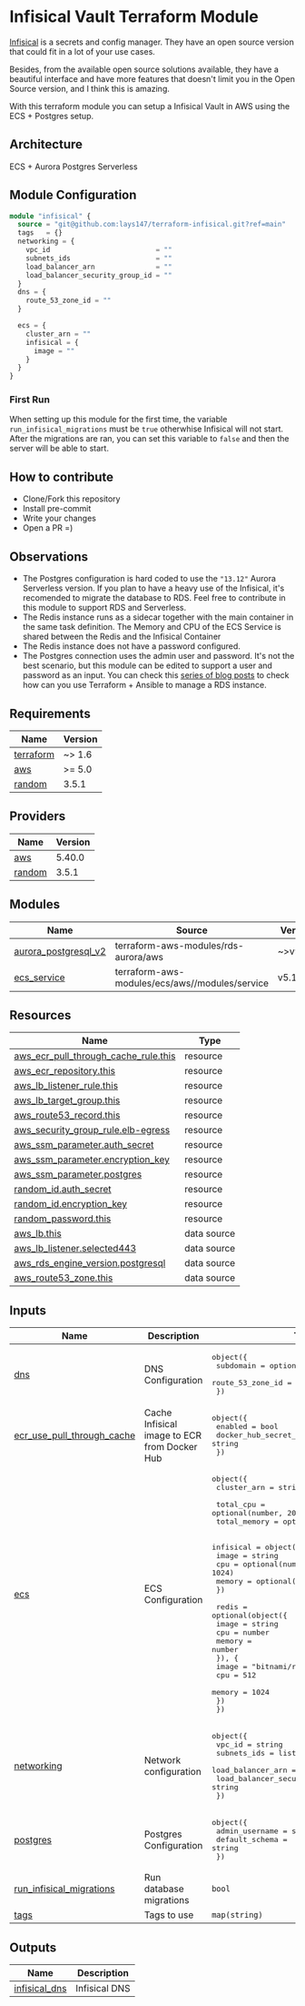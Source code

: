 # Infisical Vault Terraform Module

[Infisical](https://infisical.com/) is a secrets and config manager. They have an open source version that could fit in a 
lot of your use cases.

Besides, from the available open source solutions available, they have a beautiful interface and have more features that doesn't limit you in the Open Source version, and I think this is amazing.

With this terraform module you can setup a Infisical Vault in AWS using the ECS + Postgres setup.

## Architecture

ECS + Aurora Postgres Serverless

## Module Configuration

```tf
module "infisical" {
  source = "git@github.com:lays147/terraform-infisical.git?ref=main"
  tags   = {}
  networking = {
    vpc_id                          = ""
    subnets_ids                     = ""
    load_balancer_arn               = ""
    load_balancer_security_group_id = ""
  }
  dns = {
    route_53_zone_id = ""
  }

  ecs = {
    cluster_arn = ""
    infisical = {
      image = ""
    }
  }
}
```

### First Run 
When setting up this module for the first time, the variable `run_infisical_migrations` must be `true` otherwhise Infisical will not start. After the migrations are ran, you can set this variable to `false` and then the server will be able to start.

## How to contribute

- Clone/Fork this repository
- Install pre-commit
- Write your changes
- Open a PR =) 

## Observations

- The Postgres configuration is hard coded to use the `"13.12"` Aurora Serverless version. If you plan to have a heavy use of the Infisical, it's recomended to migrate the database to RDS. Feel free to contribute in this module to support RDS and Serverless.
- The Redis instance runs as a sidecar together with the main container in the same task definition. The Memory and CPU of the ECS Service is shared between the Redis and the Infisical Container
- The Redis instance does not have a password configured.
- The Postgres connection uses the admin user and password. It's not the best scenario, but this module can be edited to support a user and password as an input. You can check this [series of blog posts](https://lays147.substack.com/p/manage-your-rds-instance-like-a-hero) to check how can you use Terraform + Ansible to manage a RDS instance.

<!-- BEGINNING OF PRE-COMMIT-TERRAFORM DOCS HOOK -->
## Requirements

| Name | Version |
|------|---------|
| <a name="requirement_terraform"></a> [terraform](#requirement\_terraform) | ~> 1.6 |
| <a name="requirement_aws"></a> [aws](#requirement\_aws) | >= 5.0 |
| <a name="requirement_random"></a> [random](#requirement\_random) | 3.5.1 |

## Providers

| Name | Version |
|------|---------|
| <a name="provider_aws"></a> [aws](#provider\_aws) | 5.40.0 |
| <a name="provider_random"></a> [random](#provider\_random) | 3.5.1 |

## Modules

| Name | Source | Version |
|------|--------|---------|
| <a name="module_aurora_postgresql_v2"></a> [aurora\_postgresql\_v2](#module\_aurora\_postgresql\_v2) | terraform-aws-modules/rds-aurora/aws | ~>v9.2.1 |
| <a name="module_ecs_service"></a> [ecs\_service](#module\_ecs\_service) | terraform-aws-modules/ecs/aws//modules/service | v5.10.0 |

## Resources

| Name | Type |
|------|------|
| [aws_ecr_pull_through_cache_rule.this](https://registry.terraform.io/providers/hashicorp/aws/latest/docs/resources/ecr_pull_through_cache_rule) | resource |
| [aws_ecr_repository.this](https://registry.terraform.io/providers/hashicorp/aws/latest/docs/resources/ecr_repository) | resource |
| [aws_lb_listener_rule.this](https://registry.terraform.io/providers/hashicorp/aws/latest/docs/resources/lb_listener_rule) | resource |
| [aws_lb_target_group.this](https://registry.terraform.io/providers/hashicorp/aws/latest/docs/resources/lb_target_group) | resource |
| [aws_route53_record.this](https://registry.terraform.io/providers/hashicorp/aws/latest/docs/resources/route53_record) | resource |
| [aws_security_group_rule.elb-egress](https://registry.terraform.io/providers/hashicorp/aws/latest/docs/resources/security_group_rule) | resource |
| [aws_ssm_parameter.auth_secret](https://registry.terraform.io/providers/hashicorp/aws/latest/docs/resources/ssm_parameter) | resource |
| [aws_ssm_parameter.encryption_key](https://registry.terraform.io/providers/hashicorp/aws/latest/docs/resources/ssm_parameter) | resource |
| [aws_ssm_parameter.postgres](https://registry.terraform.io/providers/hashicorp/aws/latest/docs/resources/ssm_parameter) | resource |
| [random_id.auth_secret](https://registry.terraform.io/providers/hashicorp/random/3.5.1/docs/resources/id) | resource |
| [random_id.encryption_key](https://registry.terraform.io/providers/hashicorp/random/3.5.1/docs/resources/id) | resource |
| [random_password.this](https://registry.terraform.io/providers/hashicorp/random/3.5.1/docs/resources/password) | resource |
| [aws_lb.this](https://registry.terraform.io/providers/hashicorp/aws/latest/docs/data-sources/lb) | data source |
| [aws_lb_listener.selected443](https://registry.terraform.io/providers/hashicorp/aws/latest/docs/data-sources/lb_listener) | data source |
| [aws_rds_engine_version.postgresql](https://registry.terraform.io/providers/hashicorp/aws/latest/docs/data-sources/rds_engine_version) | data source |
| [aws_route53_zone.this](https://registry.terraform.io/providers/hashicorp/aws/latest/docs/data-sources/route53_zone) | data source |

## Inputs

| Name | Description | Type | Default | Required |
|------|-------------|------|---------|:--------:|
| <a name="input_dns"></a> [dns](#input\_dns) | DNS Configuration | <pre>object({<br>    subdomain        = optional(string, "infisical")<br>    route_53_zone_id = string<br>  })</pre> | n/a | yes |
| <a name="input_ecr_use_pull_through_cache"></a> [ecr\_use\_pull\_through\_cache](#input\_ecr\_use\_pull\_through\_cache) | Cache Infisical image to ECR from Docker Hub | <pre>object({<br>    enabled               = bool<br>    docker_hub_secret_arn = string<br>  })</pre> | <pre>{<br>  "docker_hub_secret_arn": "",<br>  "enabled": false<br>}</pre> | no |
| <a name="input_ecs"></a> [ecs](#input\_ecs) | ECS Configuration | <pre>object({<br>    cluster_arn = string<br><br>    total_cpu    = optional(number, 2048)<br>    total_memory = optional(number, 4096)<br><br>    infisical = object({<br>      image  = string<br>      cpu    = optional(number, 1024)<br>      memory = optional(number, 2028)<br>    })<br><br>    redis = optional(object({<br>      image  = string<br>      cpu    = number<br>      memory = number<br>      }), {<br>      image  = "bitnami/redis:latest"<br>      cpu    = 512<br>      memory = 1024<br>    })<br>  })</pre> | n/a | yes |
| <a name="input_networking"></a> [networking](#input\_networking) | Network configuration | <pre>object({<br>    vpc_id                          = string<br>    subnets_ids                     = list(string)<br>    load_balancer_arn               = string<br>    load_balancer_security_group_id = string<br>  })</pre> | n/a | yes |
| <a name="input_postgres"></a> [postgres](#input\_postgres) | Postgres Configuration | <pre>object({<br>    admin_username = string<br>    default_schema = string<br>  })</pre> | <pre>{<br>  "admin_username": "InfisicalAdmin",<br>  "default_schema": "infisical"<br>}</pre> | no |
| <a name="input_run_infisical_migrations"></a> [run\_infisical\_migrations](#input\_run\_infisical\_migrations) | Run database migrations | `bool` | `false` | no |
| <a name="input_tags"></a> [tags](#input\_tags) | Tags to use | `map(string)` | `{}` | no |

## Outputs

| Name | Description |
|------|-------------|
| <a name="output_infisical_dns"></a> [infisical\_dns](#output\_infisical\_dns) | Infisical DNS |
<!-- END OF PRE-COMMIT-TERRAFORM DOCS HOOK -->
